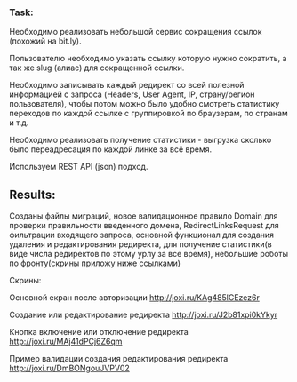 <h3>
Task:
</h3>

<p>
Необходимо реализовать небольшой сервис сокращения ссылок (похожий на bit.ly).
</p>
<p>
Пользователю необходимо указать ссылку которую нужно сократить, а так же slug (алиас) для сокращенной ссылки.
</p>
<p>
Необходимо записывать каждый редирект со всей полезной информацией с запроса (Headers, User Agent, IP, страну/регион пользователя), чтобы потом можно было удобно смотреть статистику переходов по каждой ссылке с группировкой по браузерам, по странам и т.д.
</p>
<p>
Необходимо реализовать получение статистики - выгрузка сколько было переадресация по каждой линке за всё время.
</p>
<p>
Используем REST API (json) подход.
</p>



<h2>Results:</h2>
<p>
    Созданы файлы миграций, новое валидационное правило Domain для проверки правильности введенного домена, RedirectLinksRequest для фильтрации входящего запроса, основной функционал для создания удаления и редактирования редиректа, для получение статистики(в виде числа редиректов по этому урлу за все время), небольшие роботы по фронту(скрины приложу ниже ссылками)
</p>
<p>
Скрины:

Основной екран после авторизации
http://joxi.ru/KAg485lCEzez6r

Создание или редактирование редиректа
http://joxi.ru/J2b81xpi0kYkyr

Кнопка включение или отключение редиректа
http://joxi.ru/MAj41dPCj6Z6qm

Пример валидации создания редактирования редиректа
http://joxi.ru/DmBONgouJVPV02
</p>
